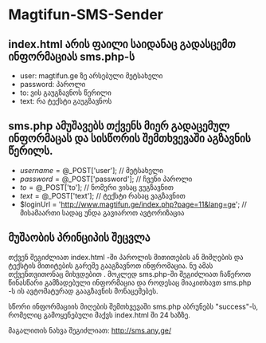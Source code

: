 # Magtifun-SMS-Sender

index.html არის ფაილი საიდანაც გადასცემთ ინფორმაციას sms.php-ს 
--------------

- user: magtifun.ge ზე არსებული მეტსახელი
- password: პაროლი
- to: ვის გაუგზავნოს წერილი
- text: რა ტექსტი გაუგზავნოს


sms.php ამუშავებს თქვენს მიერ გადაცემულ ინფორმაცას და სისწორის შემთხვევაში აგზავნის წერილს.
--------------
- $username = @$_POST['user'];		// მეტსახელი
- $password = @$_POST['password'];	// ჩვენი პაროლი
- $to = @$_POST['to'];				// ნომერი ვისაც ვუგზავნით
- $text = @$_POST['text'];			// ტექსტი რასაც ვაგზავნით
- $loginUrl = 'http://www.magtifun.ge/index.php?page=11&lang=ge'; // მისამაართი სადაც უნდა გავიაროთ ავტორიზაცია
 

მუშაობის პრინციპის შეცვლა
--------------
თქვენ შეგიძლიათ index.html -ში პაროლის მითითების ან მიმღების და ტექსტის მითიტების გარეშე გააგზავნოთ ინფრომაცია. ნუ
ამას თქვენთვითონაც მიხვდებით . მოკლედ sms.php-ში შეგიძლიათ ჩაწეროთ წინასწარი გამზადებული ინფორმაცია და როდესაც მიაკითხავთ sms.php -ს ის ავტომატურად გააგზავნის მონაცემებეს. 

სწორი ინფორმაციის მიღების შემთხვევაში sms.php აბრუნებს "success"-ს, რომელიც გამოყენებული მაქვს index.html ში 24 ხაზზე.

მაგალითის ნახვა შეგიძლიათ:  http://sms.any.ge/
